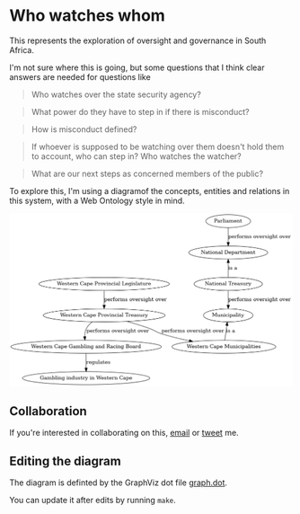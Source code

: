 # Who watches whom

This represents the exploration of oversight and governance in South Africa.

I'm not sure where this is going, but some questions that I think clear answers
are needed for questions like

> Who watches over the state security agency?

> What power do they have to step in if there is misconduct?

> How is misconduct defined?

> If whoever is supposed to be watching over them doesn't hold them to account,
  who can step in? Who watches the watcher?

> What are our next steps as concerned members of the public?

To explore this, I'm using a diagramof the concepts, entities and relations in
this system, with a Web Ontology style in mind.

<img src="graph.png" alt="A graph of the network of government oversight">


## Collaboration

If you're interested in collaborating on this, [email](mailto:jbothma@gmail.com) or [tweet](twitter.com/jdbothma) me.


## Editing the diagram

The diagram is definted by the GraphViz dot file [graph.dot](graph.dot).

You can update it after edits by running `make`.
